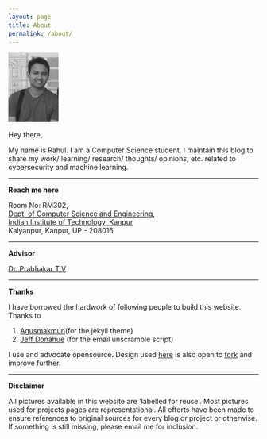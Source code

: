 ```yaml
---
layout: page
title: About
permalink: /about/
---
```

![--](static/img/prof1.jpg)

Hey there,

My name is Rahul. I am a Computer Science student. I maintain this blog to share my work/ learning/ research/ thoughts/ opinions, etc. related to cybersecurity and machine learning.  

------------
**Reach me here**

Room No: RM302,<br>
[Dept. of Computer Science and Engineering](http://www.cse.iitk.ac.in/),<br>
[Indian Institute of Technology, Kanpur](http://www.iitk.ac.in/)<br>
Kalyanpur, Kanpur, UP - 208016

------------
**Advisor**

[Dr. Prabhakar T.V](https://www.cse.iitk.ac.in/users/tvp/)

------------
**Thanks**


I have borrowed the hardwork of following people to build this website. Thanks to
1. [Agusmakmun](https://github.com/agusmakmun)(for the jekyll theme)
2. [Jeff Donahue](http://jeffdonahue.com/) (for the email unscramble script)

I use and advocate opensource. Design used [here](https://agusmakmun.github.io/) is also open to [fork](https://github.com/rahulrajpl/rahulrajpl.github.io) and improve further.   

------------
**Disclaimer**

All pictures available in this website are 'labelled for reuse'. Most pictures used for projects pages are representational. All efforts have been made to ensure references to original sources for every blog or project or otherwise. If something is still missing, please email me for inclusion. 
